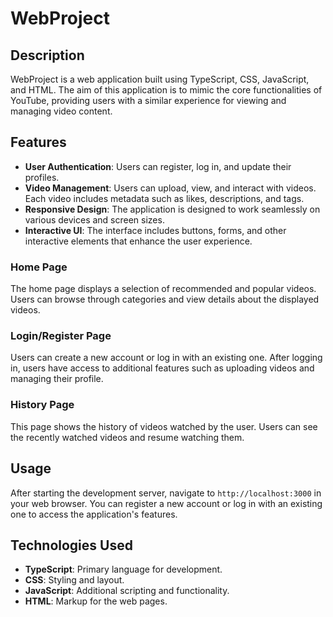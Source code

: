 # WebProject

## Description
WebProject is a web application built using TypeScript, CSS, JavaScript, and HTML. The aim of this application is to mimic the core functionalities of YouTube, providing users with a similar experience for viewing and managing video content.

## Features
- **User Authentication**: Users can register, log in, and update their profiles.
- **Video Management**: Users can upload, view, and interact with videos. Each video includes metadata such as likes, descriptions, and tags.
- **Responsive Design**: The application is designed to work seamlessly on various devices and screen sizes.
- **Interactive UI**: The interface includes buttons, forms, and other interactive elements that enhance the user experience.

### Home Page
The home page displays a selection of recommended and popular videos. Users can browse through categories and view details about the displayed videos.

### Login/Register Page
Users can create a new account or log in with an existing one. After logging in, users have access to additional features such as uploading videos and managing their profile.

### History Page
This page shows the history of videos watched by the user. Users can see the recently watched videos and resume watching them.

## Usage
After starting the development server, navigate to `http://localhost:3000` in your web browser. You can register a new account or log in with an existing one to access the application's features.

## Technologies Used
- **TypeScript**: Primary language for development.
- **CSS**: Styling and layout.
- **JavaScript**: Additional scripting and functionality.
- **HTML**: Markup for the web pages.
